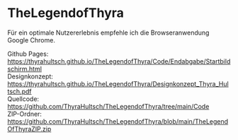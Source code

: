 # TheLegendofThyra

Für ein optimale Nutzererlebnis empfehle ich die Browseranwendung Google Chrome. 


Github Pages: https://thyrahultsch.github.io/TheLegendofThyra/Code/Endabgabe/Startbildschirm.html <br/>
Designkonzept: https://thyrahultsch.github.io/TheLegendofThyra/Designkonzept_Thyra_Hultsch.pdf <br/>
Quellcode: https://github.com/ThyraHultsch/TheLegendofThyra/tree/main/Code <br/>
ZIP-Ordner: https://github.com/ThyraHultsch/TheLegendofThyra/blob/main/TheLegendOfThyraZIP.zip <br/>
